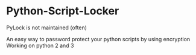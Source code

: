 # Python-Script-Locker
PyLock is not maintained (often)

An easy way to password protect your python scripts by using encryption
Working on python 2 and 3
